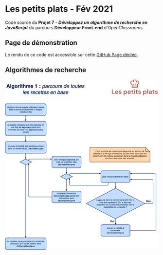 # Les petits plats - Fév 2021

Code source du **Projet 7** - **_Développez un algorithme de recherche en JavaScript_** du parcours **Développeur Front-end** d'_OpenClassrooms_.

## Page de démonstration

Le rendu de ce code est accessible sur cette [GitHub Page dédiée](https://logic-fabric.github.io/LoicMangin_7_27022021/).

## Algorithmes de recherche

![algorithme 1](./doc/algorithm-1.png)
